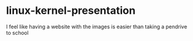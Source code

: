 # linux-kernel-presentation
I feel like having a website with the images is easier than taking a pendrive to school
